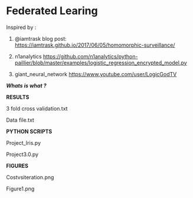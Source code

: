 # Federated Learing 


Inspired by : 
1) @iamtrask blog post:
https://iamtrask.github.io/2017/06/05/homomorphic-surveillance/

2) n1analytics
https://github.com/n1analytics/python-paillier/blob/master/examples/logistic_regression_encrypted_model.py


3) giant_neural_network
https://www.youtube.com/user/LogicGodTV

***Whats is what ?*** 

**RESULTS** 

3 fold cross validation.txt 

Data file.txt 

**PYTHON SCRIPTS**

Project_Iris.py

Project3.0.py

**FIGURES**

Costvsiteration.png

Figure1.png
          
